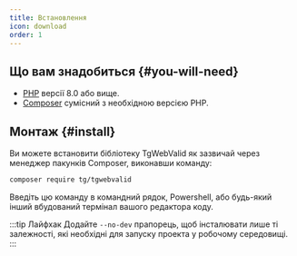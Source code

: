 ```yaml
---
title: Встановлення
icon: download
order: 1
---
```


## Що вам знадобиться {#you-will-need}

- [PHP](https://windows.php.net/download) версії 8.0 або вище.
- [Composer](https://getcomposer.org/download/) сумісний з необхідною версією PHP.

## Монтаж {#install}

Ви можете встановити бібліотеку TgWebValid як зазвичай через менеджер пакунків Composer, виконавши команду:

```sh
composer require tg/tgwebvalid
```

Введіть цю команду в командний рядок, Powershell, або будь-який інший вбудований термінал вашого редактора коду.

:::tip Лайфхак
Додайте `--no-dev` прапорець, щоб інсталювати лише ті залежності, які необхідні для запуску проекта у робочому середовищі.
:::